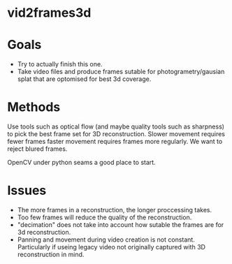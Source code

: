 # vid2frames3d

# Goals

* Try to actually finish this one.
* Take video files and produce frames sutable for photogrametry/gausian splat that are optomised for best 3d coverage.

# Methods

Use tools such as optical flow (and maybe quality tools such as sharpness) to pick the best frame set for 3D reconstruction. Slower movement requires fewer frames faster movement requires frames more regularly. We want to reject blured frames.

OpenCV under python seams a good place to start.

# Issues

* The more frames in a reconstruction, the longer proccessing takes.
* Too few frames will reduce the quality of the reconstruction.
* "decimation" does not take into account how sutable the frames are for 3d reconstruction. 
* Panning and movement during video creation is not constant. Particularly if useing legacy video not originally captured with 3D reconstruction in mind.
